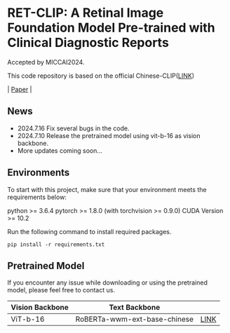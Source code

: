 # RET-CLIP: A Retinal Image Foundation Model Pre-trained with Clinical Diagnostic Reports
Accepted by MICCAI2024.

This code repository is based on the official Chinese-CLIP([LINK](https://github.com/OFA-Sys/Chinese-CLIP))

| [Paper](https://arxiv.org/pdf/2405.14137) |

## News
* 2024.7.16 Fix several bugs in the code.
* 2024.7.10 Release the pretrained model using vit-b-16 as vision backbone.
* More updates coming soon...

## Environments
To start with this project, make sure that your environment meets the requirements below:

python >= 3.6.4
pytorch >= 1.8.0 (with torchvision >= 0.9.0)
CUDA Version >= 10.2

Run the following command to install required packages.
```
pip install -r requirements.txt
```

## Pretrained Model

If you encounter any issue while downloading or using the pretrained model, please feel free to contact us.

| Vision Backbone  |      Text Backbone      |                                                                                               |
|-----------|:------------:|:---------------------------------------------------------------------------------------------:|
| ViT-b-16 | RoBERTa-wwm-ext-base-chinese | [LINK](https://drive.google.com/file/d/1lYrAg5qzFbNghEW-3UB36v9WL-mo5eN9/view?usp=sharing) |
